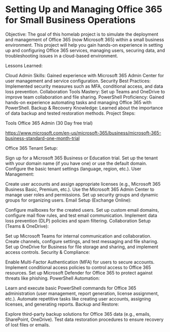 # Setting Up and Managing Office 365 for Small Business Operations

Objective: The goal of this homelab project is to simulate the deployment and management of Office 365 (now Microsoft 365) within a small business environment. This project will help you gain hands-on experience in setting up and configuring Office 365 services, managing users, securing data, and troubleshooting issues in a cloud-based environment.

Lessons Learned:

Cloud Admin Skills: Gained experience with Microsoft 365 Admin Center for user management and service configuration.
Security Best Practices: Implemented security measures such as MFA, conditional access, and data loss prevention.
Collaboration Tools Mastery: Set up Teams and OneDrive to improve team collaboration and file sharing.
PowerShell Proficiency: Gained hands-on experience automating tasks and managing Office 365 with PowerShell.
Backup & Recovery Knowledge: Learned about the importance of data backup and tested restoration methods.
Project Steps:

Tools
Office 365 Admin (30 Day free trial)

https://www.microsoft.com/en-us/microsoft-365/business/microsoft-365-business-standard-one-month-trial 

Office 365 Tenant Setup:

Sign up for a Microsoft 365 Business or Education trial.
Set up the tenant with your domain name (if you have one) or use the default domain.
Configure the basic tenant settings (language, region, etc.).
User Management:

Create user accounts and assign appropriate licenses (e.g., Microsoft 365 Business Basic, Premium, etc.).
Use the Microsoft 365 Admin Center to manage user roles and permissions.
Set up security groups and dynamic groups for organizing users.
Email Setup (Exchange Online):

Configure mailboxes for the created users.
Set up custom email domains, configure mail flow rules, and test email communication.
Implement data loss prevention (DLP) policies and spam filtering.
Collaboration Setup (Teams & OneDrive):

Set up Microsoft Teams for internal communication and collaboration.
Create channels, configure settings, and test messaging and file sharing.
Set up OneDrive for Business for file storage and sharing, and implement access controls.
Security & Compliance:

Enable Multi-Factor Authentication (MFA) for users to secure accounts.
Implement conditional access policies to control access to Office 365 resources.
Set up Microsoft Defender for Office 365 to protect against threats like phishing.
PowerShell Automation:

Learn and execute basic PowerShell commands for Office 365 administration (user management, report generation, license assignment, etc.).
Automate repetitive tasks like creating user accounts, assigning licenses, and generating reports.
Backup and Restore:

Explore third-party backup solutions for Office 365 data (e.g., emails, SharePoint, OneDrive).
Test data restoration procedures to ensure recovery of lost files or emails.
